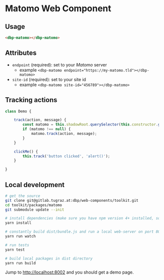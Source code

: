 # Matomo Web Component

## Usage

```html
<dbp-matomo></dbp-matomo>
```

## Attributes

- `endpoint` (required): set to your *Matomo* server
    - example `<dbp-matomo endpoint="https://my-matomo.tld"></dbp-matomo>`
- `site-id` (required): set to your site id
    - example `<dbp-matomo site-id="456789"></dbp-matomo>`

## Tracking actions

```javascript
class Demo {

    track(action, message) {
        const matomo = this.shadowRoot.querySelector(this.constructor.getScopedTagName('dbp-matomo'));
        if (matomo !== null) {
            matomo.track(action, message);
        }
    }

    clickMe() {
        this.track('button clicked', 'alert()');
    }

}
``` 

## Local development

```bash
# get the source
git clone git@gitlab.tugraz.at:dbp/web-components/toolkit.git
cd toolkit/packages/matomo
git submodule update --init

# install dependencies (make sure you have npm version 4+ installed, so symlinks to the git submodules are created automatically)
yarn install

# constantly build dist/bundle.js and run a local web-server on port 8002 
yarn run watch

# run tests
yarn test

# build local packages in dist directory
yarn run build
```

Jump to <http://localhost:8002> and you should get a demo page.
